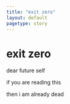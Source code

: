 ```yaml
---
title: "exit zero"
layout: default
pagetype: story
---
```


# exit zero  
  
dear future self  
  
if you are reading this  
  
then i am already dead  
  
  
  
  
  
  
  
